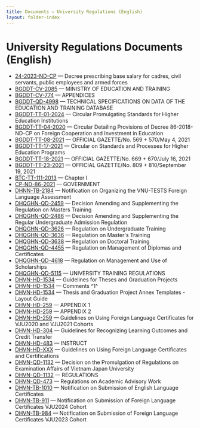 ```yaml
---
title: Documents – University Regulations (English)
layout: folder-index
---
```

# University Regulations Documents (English)

- [24-2023-ND-CP](./24-2023-ND-CP%20Decree%20prescribing%20base%20salary%20for%20cadres%2C%20civil%20servants%2C%20public%20employees%20and%20armed%20forces.md) — Decree prescribing base salary for cadres, civil servants, public employees and armed forces
- [BGDDT-CV-2085](./BGDDT-CV-2085%20Guidance%20on%20Self-Assessment%20and%20External%20Evaluation%20of%20Training%20Programs.md) — MINISTRY OF EDUCATION AND TRAINING
- [BGDDT-CV-774](./BGDDT-CV-774%20Official%20Letter%20on%20Adjusting%20Appendices%20of%20Official%20Letter%202085-QLCL-KDCLGD.md) — APPENDICES
- [BGDDT-QD-4998](./BGDDT-QD-4998%20Technical%20Specifications%20for%20Education%20and%20Training%20Database.md) — TECHNICAL SPECIFICATIONS ON DATA OF THE EDUCATION AND TRAINING DATABASE
- [BGDDT-TT-01-2024](./BGDDT-TT-01-2024%20Circular%20Promulgating%20Standards%20for%20Higher%20Education%20Institutions.md) — Circular Promulgating Standards for Higher Education Institutions
- [BGDDT-TT-04-2020](./BGDDT-TT-04-2020%20Circular%20Detailing%20Provisions%20of%20Decree%2086-2018-ND-CP%20on%20Foreign%20Cooperation%20and%20Investment%20in%20Education.md) — Circular Detailing Provisions of Decree 86-2018-ND-CP on Foreign Cooperation and Investment in Education
- [BGDDT-TT-08-2021](./BGDDT-TT-08-2021%20Regulation%20on%20Undergraduate%20Training.md) — OFFICIAL GAZETTE/No. 569 + 570/May 4, 2021
- [BGDDT-TT-17-2021](./BGDDT-TT-17-2021%20Circular%20on%20Standards%20and%20Processes%20for%20Higher%20Education%20Programs.md) — Circular on Standards and Processes for Higher Education Programs
- [BGDDT-TT-18-2021](./BGDDT-TT-18-2021%20Regulations%20on%20Admission%20and%20Training%20for%20Doctoral%20Degrees.md) — OFFICIAL GAZETTE/No. 669 + 670/July 16, 2021
- [BGDDT-TT-23-2021](./BGDDT-TT-23-2021%20Regulations%20on%20Master%27s%20Degree%20Enrollment%20and%20Training.md) — OFFICIAL GAZETTE/No. 809 + 810/September 19, 2021
- [BTC-TT-111-2013](./BTC-TT-111-2013%20Circular%20guiding%20the%20implementation%20of%20the%20Law%20on%20Personal%20Income%20Tax%2C%20its%20amendments%2C%20and%20Decree%2065-2013-ND-CP.md) — Chapter I
- [CP-ND-86-2021](./CP-ND-86-2021%20Decree%20on%20Vietnamese%20Citizens%20Studying%2C%20Teaching%2C%20Conducting%20Scientific%20Research%2C%20and%20Academic%20Exchange%20Overseas.md) — GOVERNMENT
- [DHNN-TB-2184](./DHNN-TB-2184%20Notification%20on%20Organizing%20the%20VNU-TESTS%20Foreign%20Language%20Assessment.md) — Notification on Organizing the VNU-TESTS Foreign Language Assessment
- [DHQGHN-QD-2459](./DHQGHN-QD-2459%20Decision%20Amending%20and%20Supplementing%20the%20Regulation%20on%20Masters%20Training.md) — Decision Amending and Supplementing the Regulation on Masters Training
- [DHQGHN-QD-2486](./DHQGHN-QD-2486%20Decision%20Amending%20and%20Supplementing%20the%20Regular%20Undergraduate%20Admission%20Regulation.md) — Decision Amending and Supplementing the Regular Undergraduate Admission Regulation
- [DHQGHN-QD-3626](./DHQGHN-QD-3626%20Regulation%20on%20Undergraduate%20Training.md) — Regulation on Undergraduate Training
- [DHQGHN-QD-3636](./DHQGHN-QD-3636%20Regulation%20on%20Master%27s%20Training.md) — Regulation on Master's Training
- [DHQGHN-QD-3638](./DHQGHN-QD-3638%20Regulation%20on%20Doctoral%20Training.md) — Regulation on Doctoral Training
- [DHQGHN-QD-4455](./DHQGHN-QD-4455%20Regulation%20on%20Management%20of%20Diplomas%20and%20Certificates.md) — Regulation on Management of Diplomas and Certificates
- [DHQGHN-QD-4618](./DHQGHN-QD-4618%20Regulation%20on%20Management%20and%20Use%20of%20Scholarships.md) — Regulation on Management and Use of Scholarships
- [DHQGHN-QD-5115](./DHQGHN-QD-5115%20%5BSuperseded%20by%20DHQGHN-QD-3626-2022%5D%20Regulation%20on%20Undergraduate%20Training.md) — UNIVERSITY TRAINING REGULATIONS
- [DHVN-HD-1534](./DHVN-HD-1534%20Guidelines%20for%20Theses%20and%20Graduation%20Projects.md) — Guidelines for Theses and Graduation Projects
- [DHVN-HD-1534](./DHVN-HD-1534%20Thesis%20and%20Graduation%20Project%20Annex%20Templates%20-%20English%20Format.md) — Comments ^1^
- [DHVN-HD-1534](./DHVN-HD-1534%20Thesis%20and%20Graduation%20Project%20Annex%20Templates%20-%20Layout%20Guide.md) — Thesis and Graduation Project Annex Templates - Layout Guide
- [DHVN-HD-259](./DHVN-HD-259%20Appendix%201%20Foreign%20Language%20Certificate%20Equivalency%20Table.md) — APPENDIX 1
- [DHVN-HD-259](./DHVN-HD-259%20Appendix%202%20JLPT%20Authorization%20Letter%20Template.md) — APPENDIX 2
- [DHVN-HD-259](./DHVN-HD-259%20Guidelines%20on%20Using%20Foreign%20Language%20Certificates%20for%20VJU2020%20and%20VJU2021%20Cohorts.md) — Guidelines on Using Foreign Language Certificates for VJU2020 and VJU2021 Cohorts
- [DHVN-HD-304](./DHVN-HD-304%20Guidelines%20for%20Recognizing%20Learning%20Outcomes%20and%20Credit%20Transfer.md) — Guidelines for Recognizing Learning Outcomes and Credit Transfer
- [DHVN-HD-483](./DHVN-HD-483%20Guidelines%20for%20Practical%20Internships%20and%20Internship%20Topics.md) — INSTRUCT
- [DHVN-HD-XXX](./DHVN-HD-xxx%20Guidelines%20on%20Using%20Foreign%20Language%20Certificates%20and%20Certifications.md) — Guidelines on Using Foreign Language Certificates and Certifications
- [DHVN-QD-1132](./DHVN-QD-1132%20Decision%20on%20the%20Promulgation%20of%20Regulations%20on%20Examination%20Affairs%20of%20Vietnam%20Japan%20University.md) — Decision on the Promulgation of Regulations on Examination Affairs of Vietnam Japan University
- [DHVN-QD-1132](./DHVN-QD-1132%20Regulations%20on%20Examination%20Affairs%20of%20Vietnam%20Japan%20University.md) — REGULATIONS
- [DHVN-QD-473](./DHVN-QD-473%20Regulations%20on%20Academic%20Advisory%20Work.md) — Regulations on Academic Advisory Work
- [DHVN-TB-1010](./DHVN-TB-1010%20Notification%20on%20Submission%20of%20English%20Language%20Certificates.md) — Notification on Submission of English Language Certificates
- [DHVN-TB-911](./DHVN-TB-911%20Notification%20on%20Submission%20of%20Foreign%20Language%20Certificates%20VJU2024%20Cohort.md) — Notification on Submission of Foreign Language Certificates VJU2024 Cohort
- [DHVN-TB-984](./DHVN-TB-984%20Notification%20on%20Submission%20of%20Foreign%20Language%20Certificates%20VJU2023%20Cohort.md) — Notification on Submission of Foreign Language Certificates VJU2023 Cohort
